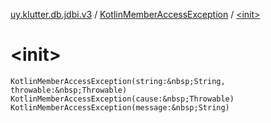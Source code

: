 [uy.klutter.db.jdbi.v3](../index.md) / [KotlinMemberAccessException](index.md) / [&lt;init&gt;](.)


# &lt;init&gt;
`KotlinMemberAccessException(string:&nbsp;String, throwable:&nbsp;Throwable)`
`KotlinMemberAccessException(cause:&nbsp;Throwable)`
`KotlinMemberAccessException(message:&nbsp;String)`


